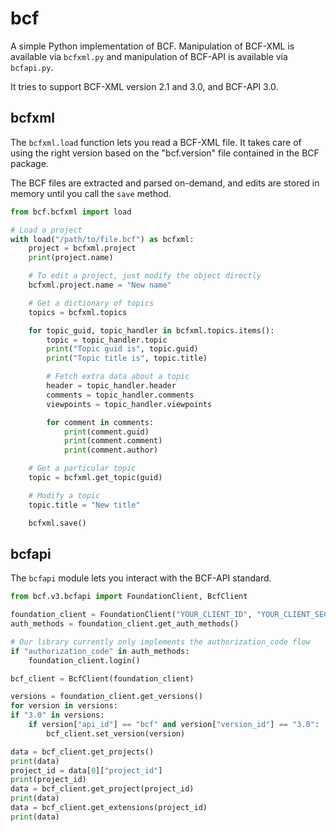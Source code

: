 # bcf

A simple Python implementation of BCF.
Manipulation of BCF-XML is available via `bcfxml.py` and manipulation of BCF-API
is available via `bcfapi.py`.

It tries to support BCF-XML version 2.1 and 3.0, and BCF-API 3.0.

## bcfxml

The `bcfxml.load` function lets you read a BCF-XML file.
It takes care of using the right version based on the "bcf.version" file contained in the BCF package.

The BCF files are extracted and parsed on-demand, and edits are stored in memory until you call the `save` method.

```python
from bcf.bcfxml import load

# Load a project
with load("/path/to/file.bcf") as bcfxml:
    project = bcfxml.project
    print(project.name)

    # To edit a project, just modify the object directly
    bcfxml.project.name = "New name"

    # Get a dictionary of topics
    topics = bcfxml.topics

    for topic_guid, topic_handler in bcfxml.topics.items():
        topic = topic_handler.topic
        print("Topic guid is", topic.guid)
        print("Topic title is", topic.title)

        # Fetch extra data about a topic
        header = topic_handler.header
        comments = topic_handler.comments
        viewpoints = topic_handler.viewpoints

        for comment in comments:
            print(comment.guid)
            print(comment.comment)
            print(comment.author)

    # Get a particular topic
    topic = bcfxml.get_topic(guid)

    # Modify a topic
    topic.title = "New title"

    bcfxml.save()
```

## bcfapi

The `bcfapi` module lets you interact with the BCF-API standard.

```python
from bcf.v3.bcfapi import FoundationClient, BcfClient

foundation_client = FoundationClient("YOUR_CLIENT_ID", "YOUR_CLIENT_SECRET", "OPENCDE_BASEURL")
auth_methods = foundation_client.get_auth_methods()

# Our library currently only implements the authorization_code flow
if "authorization_code" in auth_methods:
    foundation_client.login()

bcf_client = BcfClient(foundation_client)

versions = foundation_client.get_versions()
for version in versions:
if "3.0" in versions:
    if version["api_id"] == "bcf" and version["version_id"] == "3.0":
        bcf_client.set_version(version)

data = bcf_client.get_projects()
print(data)
project_id = data[0]["project_id"]
print(project_id)
data = bcf_client.get_project(project_id)
print(data)
data = bcf_client.get_extensions(project_id)
print(data)
```
